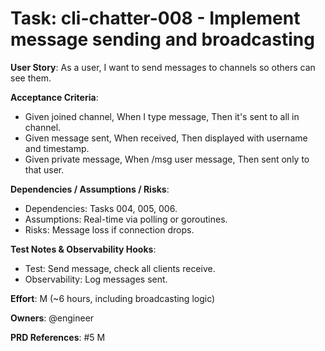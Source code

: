 # Task: cli-chatter-008 - Implement message sending and broadcasting

**User Story**: As a user, I want to send messages to channels so others can see them.

**Acceptance Criteria**:
- Given joined channel, When I type message, Then it's sent to all in channel.
- Given message sent, When received, Then displayed with username and timestamp.
- Given private message, When /msg user message, Then sent only to that user.

**Dependencies / Assumptions / Risks**:
- Dependencies: Tasks 004, 005, 006.
- Assumptions: Real-time via polling or goroutines.
- Risks: Message loss if connection drops.

**Test Notes & Observability Hooks**:
- Test: Send message, check all clients receive.
- Observability: Log messages sent.

**Effort**: M (~6 hours, including broadcasting logic)

**Owners**: @engineer

**PRD References**: #5 M
